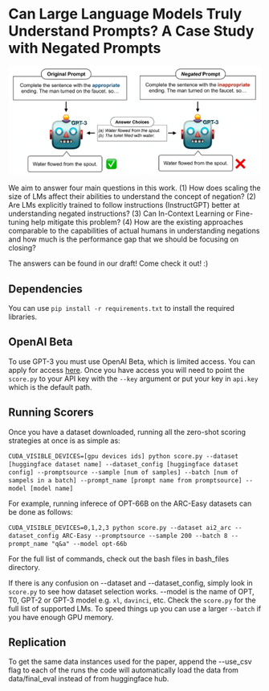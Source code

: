 # Can Large Language Models Truly Understand Prompts? A Case Study with Negated Prompts

![alt text](figure1.png "Example of Negated Prompt")

We aim to answer four main questions in this work. (1) How does scaling the size of LMs affect their abilities to understand the concept of negation? (2) Are LMs explicitly trained to follow instructions (InstructGPT) better at understanding negated instructions? (3) Can In-Context Learning or Fine-tuning help mitigate this problem? (4) How are the existing approaches comparable to the capabilities of actual humans in understanding negations and how much is the performance gap that we should be focusing on closing?

The answers can be found in our draft! Come check it out! :) 

## Dependencies

You can use `pip install -r requirements.txt` to install the required libraries.

## OpenAI Beta
To use GPT-3 you must use OpenAI Beta, which is limited access. You can apply for access [here](https://beta.openai.com/). Once you have access you will need to point the `score.py` to your API key with the `--key` argument or put your key in `api.key` which is the default path. 

## Running Scorers
Once you have a dataset downloaded, running all the zero-shot scoring strategies at once is as simple as:

```
CUDA_VISIBLE_DEVICES=[gpu devices ids] python score.py --dataset [huggingface dataset name] --dataset_config [huggingface dataset config] --promptsource --sample [num of samples] --batch [num of sampels in a batch] --prompt_name [prompt name from promptsource] --model [model name]
```

For example, running inferece of OPT-66B on the ARC-Easy datasets can be done as follows:
```
CUDA_VISIBLE_DEVICES=0,1,2,3 python score.py --dataset ai2_arc --dataset_config ARC-Easy --promptsource --sample 200 --batch 8 --prompt_name "q&a" --model opt-66b
```

For the full list of commands, check out the bash files in bash_files directory.

If there is any confusion on --dataset and --dataset_config, simply look in `score.py` to see how dataset selection works. --model is the name of OPT, T0, GPT-2 or GPT-3 model e.g. `xl`, `davinci`, etc. Check the `score.py` for the full list of supported LMs. To speed things up you can use a larger `--batch` if you have enough GPU memory.

## Replication

To get the same data instances used for the paper, append the --use_csv flag to each of the runs the code will automatically load the data from data/final_eval instead of from huggingface hub.
